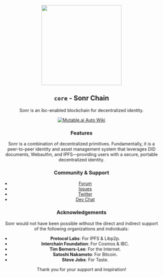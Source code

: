 <div align="center">
<img src="https://pub-97e96d678cb448969765e4c1542e675a.r2.dev/github-core.png" width="256" height="256" />

## `core` - Sonr Chain

Sonr is an ibc-enabled blockchain for decentralized identity.

[![Mutable.ai Auto Wiki](https://img.shields.io/badge/Auto_Wiki-Mutable.ai-blue)](https://wiki.mutable.ai/di-dao/core)

### Features

Sonr is a combination of decentralized primitives. Fundamentally, it is a peer-to-peer identity and asset management system that leverages DID documents, Webauthn, and IPFS—providing users with a secure, portable decentralized identity.

### Community & Support

- [Forum](https://github.com/di-dao/sonr/discussions)
- [Issues](https://github.com/di-dao/sonr/issues)
- [Twitter](https://sonr.io/twitter)
- [Dev Chat](https://sonr.io/discord)

### Acknowledgements

Sonr would not have been possible without the direct and indirect support of the following organizations and individuals:

- **Protocol Labs**: For IPFS & Libp2p.
- **Interchain Foundation**: For Cosmos & IBC.
- **Tim Berners-Lee**: For the Internet.
- **Satoshi Nakamoto**: For Bitcoin.
- **Steve Jobs**: For Taste.

Thank you for your support and inspiration!
